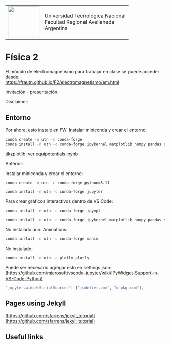 <table>
<tr style="border:none;">
<td style="border:none;"><a href="https://fra.utn.edu.ar/">
<image src="https://raw.githubusercontent.com/frautn/F2/main/assets/img/logoUTN-500.svg"  width="100">
</a></td>
<td style="border:none;">Universidad Tecnológica Nacional<br>Facultad Regional Avellaneda<br>Argentina
</td>
</tr>
</table>

# Física 2

El módulo de electromagnetismo para trabajar en clase se puede acceder desde:  
https://frautn.github.io/F2/electromagnetismo/em.html

Invitación - presentación.

Disclaimer:

<!--

Optica con matplotlib:
[![colab](https://colab.research.google.com/assets/colab-badge.svg)](https://colab.research.google.com/github/epplugins/UTN/blob/main/optica/matplotlib-optica_diferencia-de-CO.ipynb)

Optica con plotly:
[![colab](https://colab.research.google.com/assets/colab-badge.svg)](https://colab.research.google.com/github/epplugins/UTN/blob/main/optica/op_diferencia-de-CO.ipynb)



Potencial Eléctrico de cargas puntuales
[![colab](https://colab.research.google.com/assets/colab-badge.svg)](https://colab.research.google.com/github/epplugins/UTN/blob/main/electromagnetismo/em_potencial.ipynb)

Potencial Eléctrico con conductores
[![colab](https://colab.research.google.com/assets/colab-badge.svg)](https://colab.research.google.com/github/epplugins/UTN/blob/main/electromagnetismo/em_poisson_solver.ipynb)
 -->

## Entorno

Por ahora, esto instalé en FW:
Instalar miniconda y crear el entorno:

```bash
conda create -n utn -c conda-forge
conda install -n utn -c conda-forge ipykernel matplotlib numpy pandas scikit-image sympy
```

tikzplotlib: ver equipotentials ipynb

Anterior:

Instalar miniconda y crear el entorno:
```bash
conda create -n utn -c conda-forge python=3.11
```

```bash
conda install -n utn -c conda-forge jupyter
```

Para crear gráficos interactivos dentro de VS Code:
```bash
conda install -n utn -c conda-forge ipympl
```

```bash
conda install -n utn -c conda-forge ipykernel matplotlib numpy pandas scikit-image tikzplotlib sympy
```

No instalado aun:
Animations:
```bash
conda install -n utn -c conda-forge manim
```


No instalado:
```bash
conda install -n utn -c plotly plotly
```

Puede ser necesario agregar esto en settings.json:
[(https://github.com/microsoft/vscode-jupyter/wiki/IPyWidget-Support-in-VS-Code-Python)](https://github.com/microsoft/vscode-jupyter/wiki/IPyWidget-Support-in-VS-Code-Python)
```bash
"jupyter.widgetScriptSources": ["jsdelivr.com", "unpkg.com"],
```

## Pages using Jekyll

[https://github.com/sfarrens/jekyll_tutorial](https://github.com/sfarrens/jekyll_tutorial)



## Useful links



